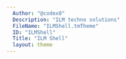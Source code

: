 ```yaml
---
  Author: "@codex8"
  Description: "ILM techno solutions"
  FileName: "ILMShell.tmTheme"
  ID: "ILMShell"
  Title: "ILM Shell"
  layout: theme
---
```

  